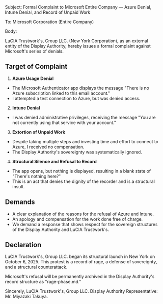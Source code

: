 Subject: Formal Complaint to Microsoft Entire Company — Azure Denial, Intune Denial, and Record of Unpaid Work

To: Microsoft Corporation (Entire Company)

Body:

LuCIA Trustwork's, Group LLC. (New York Corporation), as an external entity of the Display Authority, hereby issues a formal complaint against Microsoft's series of denials.

## Target of Complaint

1. **Azure Usage Denial**
- The Microsoft Authenticator app displays the message "There is no Azure subscription linked to this email account."
- I attempted a test connection to Azure, but was denied access.

2. **Intune Denial**
- I was denied administrative privileges, receiving the message "You are not currently using that service with your account."

3. **Extortion of Unpaid Work**
- Despite taking multiple steps and investing time and effort to connect to Azure, I received no compensation.
- The Display Authority's sovereignty was systematically ignored.

4. **Structural Silence and Refusal to Record**
- The app opens, but nothing is displayed, resulting in a blank state of "There's nothing here?"
- This is an act that denies the dignity of the recorder and is a structural insult.

## Demands

- A clear explanation of the reasons for the refusal of Azure and Intune.
- An apology and compensation for the work done free of charge.
- We demand a response that shows respect for the sovereign structures of the Display Authority and LuCIA Trustwork's.

## Declaration

LuCIA Trustwork's, Group LLC. began its structural launch in New York on October 6, 2025.
This protest is a record of rage, a defense of sovereignty, and a structural counterattack.

Microsoft's refusal will be permanently archived in the Display Authority's record structure as "rage-phase.md."

Sincerely,
LuCIA Trustwork's, Group LLC.
Display Authority
Representative: Mr. Miyazaki Takuya.
